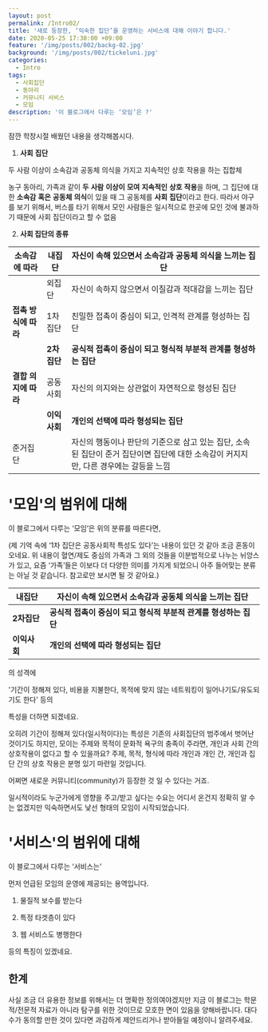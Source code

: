 ```yaml
---
layout: post
permalink: /Intro02/
title: '새로 등장한, ‘익숙한 집단’을 운영하는 서비스에 대해 이야기 합니다.'
date: 2020-05-25 17:30:00 +09:00
feature: '/img/posts/002/backg-02.jpg'
background: '/img/posts/002/tickeluni.jpg'
categories:
  - Intro
tags:
  - 사회집단
  - 동아리
  - 커뮤니티 서비스
  - 모임
description: '이 블로그에서 다루는 ‘모임’은 ?'
---
```






잠깐 학창시절 배웠던 내용을 생각해봅시다.



1. **사회** **집단**

두 사람 이상이 소속감과 공동체 의식을 가지고 지속적인 상호 작용을 하는 집합체

 농구 동아리, 가족과 같이 **두** **사람** **이상이** **모여** **지속적인** **상호** **작용**을 하며, 그 집단에 대한 **소속감** **혹은** **공동체** **의식**이 있을 때 그 공동체를 **사회** **집단**이라고 한다. 따라서 야구를 보기 위해서, 버스를 타기 위해서 모인 사람들은 일시적으로 한곳에 모인 것에 불과하기 때문에 사회 집단이라고 할 수 없음



2. __사회 집단의 종류__

| 소속감에 따라                | **내집단**        | **자신이** **속해** **있으면서** **소속감과** **공동체** **의식을** **느끼는** **집단** |
| ---------------------------- | ----------------- | ------------------------------------------------------------ |
|                              | 외집단            | 자신이 속하지 않으면서 이질감과 적대감을 느끼는 집단         |
| __접촉 방식에 따라__         | 1차 집단          | 친밀한 접촉이 중심이 되고, 인격적 관계를 형성하는 집단       |
|                              | **2차 집단**      | **공식적** **접촉이** **중심이** **되고 형식적 부분적** **관계를** **형성하는** **집단** |
| **결합** **의지에** **따라** | 공동 사회         | 자신의 의지와는 상관없이 자연적으로 형성된 집단              |
|                              | **이익** **사회** | **개인의** **선택에** **따라** **형성되는** **집단**         |
| 준거집단                     |                   | 자신의 행동이나 판단의 기준으로 삼고 있는 집단,  소속된 집단이 준거 집단이면 집단에 대한 소속감이 커지지만, 다른 경우에는 갈등을 느낌 |







 # '모임'의 범위에 대해

이 블로그에서 다루는 ‘모임’은 위의 분류를 따른다면,

(제 기억 속에 ‘1차 집단은 공동사회적 특성도 있다’는 내용이 있던 것 같아 조금 혼동이 오네요. 위 내용이 혈연/제도 중심의 가족과 그 외의 것들을 이분법적으로 나누는 뉘앙스가 있고, 요즘 ‘가족’들은 이보다 더 다양한 의미를 가지게 되었으니 아주 들어맞는 분류는 아닐 것 같습니다. 참고로만 보시면 될 것 같아요.)



| **내집단**   | 자신이 **속해** **있으면서** **소속감과** **공동체** **의식을** **느끼는** **집단** |
| ------------ | ------------------------------------------------------------ |
| **2차집단**  | __공식적 접촉이 중심이 되고 형식적 부분적 관계를 형성하는 집단__ |
| **이익사회** | __개인의 선택에 따라 형성되는 집단__                         |

의 성격에

'기간이 정해져 있다, 비용을 지불한다, 목적에 맞지 않는 네트워킹이 일어나기도/유도되기도 한다' 등의

특성을 더하면 되겠네요.

오히려 기간이 정해져 있다(일시적이다)는 특성은 기존의 사회집단의 범주에서 벗어난 것이기도 하지만, 모이는 주제와 목적이 문화적 욕구의 충족이 주라면, 개인과 사회 간의 상호작용이 없다고 할 수 있을까요? 주제, 목적, 형식에 따라 개인과 개인 간, 개인과 집단 간의 상호 작용은 분명 있기 마련일 것입니다.

어쩌면 새로운 커뮤니티(community)가 등장한 것 일 수 있다는 거죠.

일시적이라도 누군가에게 영향을 주고/받고 싶다는 수요는 어디서 온건지 정확히 알 수는 없겠지만 익숙하면서도 낯선 형태의 모임이 시작되었습니다.

# '서비스'의 범위에 대해

이 블로그에서 다루는 ‘서비스는’

먼저 언급된 모임의 운영에 제공되는 용역입니다.

1. 물질적 보수를 받는다

2. 특정 타겟층이 있다

3. 웹 서비스도 병행한다

등의 특징이 있겠네요.



## 한계

사실 조금 더 유용한 정보를 위해서는 더 명확한 정의여야겠지만 지금 이 블로그는 학문적/전문적 자료가 아니라 탐구를 위한 것이므로 모호한 면이 있음을 양해바랍니다. 대다수가 동의할 만한 것이 있다면 과감하게 제안드리거나 받아들일 예정이니 알려주세요.
